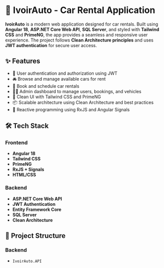 # 🚗 IvoirAuto - Car Rental Application

**IvoirAuto** is a modern web application designed for car rentals. Built using **Angular 18**, **ASP.NET Core Web API**, **SQL Server**, and styled with **Tailwind CSS** and **PrimeNG**, the app provides a seamless and responsive user experience. The project follows **Clean Architecture principles** and uses **JWT authentication** for secure user access.

## ✨ Features

- 🔐 User authentication and authorization using JWT
- 🚘 Browse and manage available cars for rent
- 📅 Book and schedule car rentals
- 🧑‍💼 Admin dashboard to manage users, bookings, and vehicles
- 🎨 Clean UI with Tailwind CSS and PrimeNG
- 📦 Scalable architecture using Clean Architecture and best practices
- 🔄 Reactive programming using RxJS and Angular Signals

## 🛠️ Tech Stack

### Frontend
- **Angular 18**
- **Tailwind CSS**
- **PrimeNG**
- **RxJS + Signals**
- **HTML/CSS**

### Backend
- **ASP.NET Core Web API**
- **JWT Authentication**
- **Entity Framework Core**
- **SQL Server**
- **Clean Architecture**

## 📁 Project Structure

### Backend
- `IvoirAuto.API`
